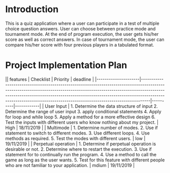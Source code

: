 
# **Introduction**
This is a quiz application where a user can participate in a test of multiple choice question answers. User can choose between practice mode and tournament mode. At the end of program execution, the user gets his/her score as well as correct answers. In case of tournament mode, the user can compare his/her score with four previous players in a tabulated format.


# **Project Implementation Plan**

|| features            | Checklist                                                                                                                                                                                                                                                                                                                  | Priority | deadline   |
|---------------------|----------------------------------------------------------------------------------------------------------------------------------------------------------------------------------------------------------------------------------------------------------------------------------------------------------------------------|----------|------------|
| User Input          | 1. Determine the data structure of input  2. Determine the range of user input  3. apply conditional statements  4. Apply for loop and while loop  5. Apply a method for a more effective design  6. Test the inputs with different users who    know nothing about my project.                                            | High     | 18/11/2019 |
| Multimode           | 1. Determine number of modes.  2. Use if statement to switch to different modes.  3. Use different loops.  4. Use methods as required.  5. Test the modes with different users.                                                                                                                                            | low      | 19/11/2019 |
| Perpetual operation | 1. Determine if perpetual operation is desirable or not.  2. Determine where to restart the execution.  3. Use if statement for to continually run the program.  4. Use a method to call the game as long as the user  wants.  5. Test for this feature with different people who are    not familiar to your application. | mdium    | 19/11/2019 |

